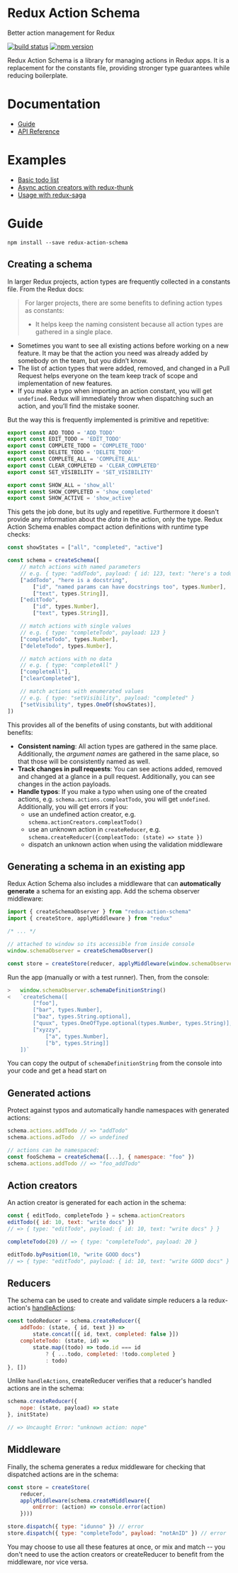 # Redux Action Schema
Better action management for Redux

[![build status](https://img.shields.io/travis/modernserf/redux-action-schema/master.svg?style=flat-square)](https://travis-ci.org/modernserf/redux-action-schema)
[![npm version](https://img.shields.io/npm/v/redux-action-schema.svg?style=flat-square)](https://www.npmjs.com/package/redux-action-schema)

Redux Action Schema is a library for managing actions in Redux apps. It is a replacement for the constants file, providing stronger type guarantees while reducing boilerplate.

# Documentation
- [Guide](#guide)
- [API Reference](https://github.com/modernserf/redux-action-schema/blob/master/doc/api.md)

# Examples
- [Basic todo list](https://github.com/modernserf/redux-action-schema/blob/master/examples/todo.js)
- [Async action creators with redux-thunk](https://github.com/modernserf/redux-action-schema/blob/master/examples/async.js)
- [Usage with redux-saga](https://github.com/modernserf/redux-action-schema/blob/master/examples/async-saga.js)

# Guide

```
npm install --save redux-action-schema
```

## Creating a schema

In larger Redux projects, action types are frequently collected in a constants file. From the Redux docs:

> For larger projects, there are some benefits to defining action types as constants:
> - It helps keep the naming consistent because all action types are gathered in a single place.
- Sometimes you want to see all existing actions before working on a new feature. It may be that the action you need was already added by somebody on the team, but you didn’t know.
- The list of action types that were added, removed, and changed in a Pull Request helps everyone on the team keep track of scope and implementation of new features.
- If you make a typo when importing an action constant, you will get `undefined`. Redux will immediately throw when dispatching such an action, and you’ll find the mistake sooner.

But the way this is frequently implemented is primitive and repetitive:
```js
export const ADD_TODO = 'ADD_TODO'
export const EDIT_TODO = 'EDIT_TODO'
export const COMPLETE_TODO = 'COMPLETE_TODO'
export const DELETE_TODO = 'DELETE_TODO'
export const COMPLETE_ALL = 'COMPLETE_ALL'
export const CLEAR_COMPLETED = 'CLEAR_COMPLETED'
export const SET_VISIBILITY = 'SET_VISIBILITY'

export const SHOW_ALL = 'show_all'
export const SHOW_COMPLETED = 'show_completed'
export const SHOW_ACTIVE = 'show_active'
```

This gets the job done, but its ugly and repetitive. Furthermore it doesn't provide any information about the _data_ in the action, only the type. Redux Action Schema enables compact action definitions with runtime type checks:

```js
const showStates = ["all", "completed", "active"]

const schema = createSchema([
    // match actions with named parameters
    // e.g. { type: "addTodo", payload: { id: 123, text: "here's a todo" } }
    ["addTodo", "here is a docstring",
        ["id", "named params can have docstrings too", types.Number],
        ["text", types.String]],
    ["editTodo",
        ["id", types.Number],
        ["text", types.String]],

    // match actions with single values
    // e.g. { type: "completeTodo", payload: 123 }
    ["completeTodo", types.Number],
    ["deleteTodo", types.Number],

    // match actions with no data
    // e.g. { type: "completeAll" }
    ["completeAll"],
    ["clearCompleted"],

    // match actions with enumerated values
    // e.g. { type: "setVisibility", payload: "completed" }
    ["setVisibility", types.OneOf(showStates)],
])
```

This provides all of the benefits of using constants, but with additional benefits:

- **Consistent naming**: All action types are gathered in the same place. Additionally, the _argument names_ are gathered in the same place, so that those will be consistently named as well.
- **Track changes in pull requests**: You can see actions added, removed and changed at a glance in a pull request. Additionally, you can see changes in the action payloads.
- **Handle typos**: If you make a typo when using one of the created actions, e.g. `schema.actions.compleatTodo`, you will get `undefined`. Additionally, you will get errors if you:
    + use an undefined action creator, e.g. `schema.actionCreators.compleatTodo()`
    + use an unknown action in `createReducer`, e.g. `schema.createReducer({compleatTodo: (state) => state })`
    + dispatch an unknown action when using the validation middleware

## Generating a schema in an existing app

Redux Action Schema also includes a middleware that can **automatically generate** a schema for an existing app. Add the schema observer middleware:
```js
import { createSchemaObserver } from "redux-action-schema"
import { createStore, applyMiddleware } from "redux"

/* ... */

// attached to window so its accessible from inside console
window.schemaObserver = createSchemaObserver()

const store = createStore(reducer, applyMiddleware(window.schemaObserver))
```

Run the app (manually or with a test runner). Then, from the console:

<!--  TODO: this is super confusing, but could be explained really simply with a gif (or even a comic strip?) -->

```js
>   window.schemaObserver.schemaDefinitionString()
<   `createSchema([
        ["foo"],
        ["bar", types.Number],
        ["baz", types.String.optional],
        ["quux", types.OneOfType.optional(types.Number, types.String)],
        ["xyzzy",
            ["a", types.Number],
            ["b", types.String]]
    ])`
```

You can copy the output of `schemaDefinitionString` from the console into your code and get a head start on

## Generated actions

Protect against typos and automatically handle namespaces with generated actions:

```js
schema.actions.addTodo // => "addTodo"
schema.actions.adTodo  // => undefined

// actions can be namespaced:
const fooSchema = createSchema([...], { namespace: "foo" })
schema.actions.addTodo // => "foo_addTodo"
```

## Action creators

An action creator is generated for each action in the schema:

```js
const { editTodo, completeTodo } = schema.actionCreators
editTodo({ id: 10, text: "write docs" })
// => { type: "editTodo", payload: { id: 10, text: "write docs" } }

completeTodo(20) // => { type: "completeTodo", payload: 20 }

editTodo.byPosition(10, "write GOOD docs")
// => { type: "editTodo", payload: { id: 10, text: "write GOOD docs" } }
```

## Reducers

The schema can be used to create and validate simple reducers a la redux-action's [handleActions](https://github.com/acdlite/redux-actions#handleactionsreducermap-defaultstate):

```js
const todoReducer = schema.createReducer({
    addTodo: (state, { id, text }) =>
        state.concat([{ id, text, completed: false }])
    completeTodo: (state, id) =>
        state.map((todo) => todo.id === id
            ? { ...todo, completed: !todo.completed }
            : todo)
}, [])
```

Unlike `handleActions`, createReducer verifies that a reducer's handled actions are in the schema:

```js
schema.createReducer({
    nope: (state, payload) => state
}, initState)

// => Uncaught Error: "unknown action: nope"
```

## Middleware

Finally, the schema generates a redux middleware for checking that dispatched actions are in the schema:

```js
const store = createStore(
    reducer,
    applyMiddleware(schema.createMiddleware({
        onError: (action) => console.error(action)
    })))

store.dispatch({ type: "idunno" }) // error
store.dispatch({ type: "completeTodo", payload: "notAnID" }) // error
```

You may choose to use all these features at once, or mix and match -- you don't need to use the action creators or createReducer to benefit from the middleware, nor vice versa.

